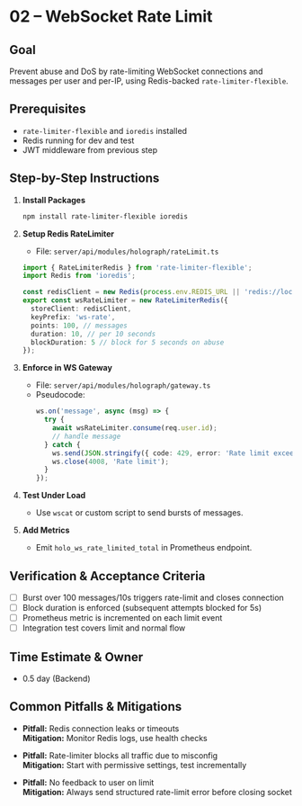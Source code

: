 # 02 – WebSocket Rate Limit

## Goal
Prevent abuse and DoS by rate-limiting WebSocket connections and messages per user and per-IP, using Redis-backed `rate-limiter-flexible`.

## Prerequisites
- `rate-limiter-flexible` and `ioredis` installed
- Redis running for dev and test
- JWT middleware from previous step

## Step-by-Step Instructions

1. **Install Packages**
   ```sh
   npm install rate-limiter-flexible ioredis
   ```

2. **Setup Redis RateLimiter**
   - File: `server/api/modules/holograph/rateLimit.ts`
   ```ts
   import { RateLimiterRedis } from 'rate-limiter-flexible';
   import Redis from 'ioredis';

   const redisClient = new Redis(process.env.REDIS_URL || 'redis://localhost:6379');
   export const wsRateLimiter = new RateLimiterRedis({
     storeClient: redisClient,
     keyPrefix: 'ws-rate',
     points: 100, // messages
     duration: 10, // per 10 seconds
     blockDuration: 5 // block for 5 seconds on abuse
   });
   ```

3. **Enforce in WS Gateway**
   - File: `server/api/modules/holograph/gateway.ts`
   - Pseudocode:
     ```ts
     ws.on('message', async (msg) => {
       try {
         await wsRateLimiter.consume(req.user.id);
         // handle message
       } catch {
         ws.send(JSON.stringify({ code: 429, error: 'Rate limit exceeded' }));
         ws.close(4008, 'Rate limit');
       }
     });
     ```

4. **Test Under Load**
   - Use `wscat` or custom script to send bursts of messages.

5. **Add Metrics**
   - Emit `holo_ws_rate_limited_total` in Prometheus endpoint.

## Verification & Acceptance Criteria
- [ ] Burst over 100 messages/10s triggers rate-limit and closes connection
- [ ] Block duration is enforced (subsequent attempts blocked for 5s)
- [ ] Prometheus metric is incremented on each limit event
- [ ] Integration test covers limit and normal flow

## Time Estimate & Owner
- 0.5 day (Backend)

## Common Pitfalls & Mitigations
- **Pitfall:** Redis connection leaks or timeouts  
  **Mitigation:** Monitor Redis logs, use health checks

- **Pitfall:** Rate-limiter blocks all traffic due to misconfig  
  **Mitigation:** Start with permissive settings, test incrementally

- **Pitfall:** No feedback to user on limit  
  **Mitigation:** Always send structured rate-limit error before closing socket